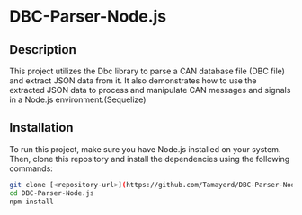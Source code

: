 # DBC-Parser-Node.js


## Description
This project utilizes the Dbc library to parse a CAN database file (DBC file) and extract JSON data from it. It also demonstrates how to use the extracted JSON data to process and manipulate CAN messages and signals in a Node.js environment.(Sequelize)

## Installation
To run this project, make sure you have Node.js installed on your system. Then, clone this repository and install the dependencies using the following commands:
```bash
git clone [<repository-url>](https://github.com/Tamayerd/DBC-Parser-Node.js.git)https://github.com/Tamayerd/DBC-Parser-Node.js.git
cd DBC-Parser-Node.js
npm install
